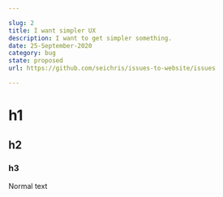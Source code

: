 ```yaml
---

slug: 2
title: I want simpler UX
description: I want to get simpler something.
date: 25-September-2020
category: bug
state: proposed
url: https://github.com/seichris/issues-to-website/issues

---
```


# h1

## h2

### h3

Normal text
